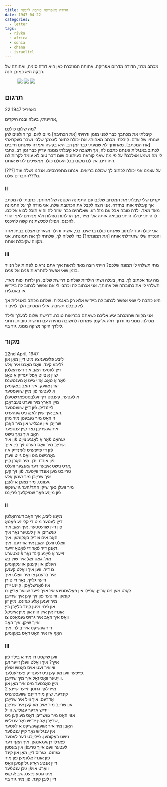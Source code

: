 ```yaml
---
title: הדודה מאפריקה כותבת לרבקה
date: 1947-04-22
categories:
  - letter
tags:
  - rivka
  - africa
  - sonia
  - chana
  - israelicl
---
```


מכתב מרוז, הדודה מדרום אפריקה.
אחותה המוזכרת כאן היא דודה סוניה, ואחותה של רבקה היא כמובן חנה.

<figure class="half">
    <a  href="/pupko-papers/assets/images/1947-04-22-unknown-1.jpg">
    <img src="/pupko-papers/assets/images/1947-04-22-unknown-1.jpg"></a>
    <a  href="/pupko-papers/assets/images/1947-04-22-unknown-2.jpg">
    <img src="/pupko-papers/assets/images/1947-04-22-unknown-2.jpg"></a>
    <a  href="/pupko-papers/assets/images/1947-04-22-unknown-3.jpg">
    <img src="/pupko-papers/assets/images/1947-04-22-unknown-3.jpg"></a>
</figure>

## תרגום
22 באפריל 1947

אחייניתי, בעלה ובנה היקרים,

מה שלום כולכם?  
קיבלתי את מכתבך כבר לפני מזמן ודחיתי [את הכתיבה] מיום ליום. כך חולפים להן שנותיו של אדם.
קיבלתי מכתב מאחותי. את יכולה לתאר לעצמך שלבי נשבר כשקראתי [את המכתב]. מאחותך
לא שמעתי כבר זמן רב. היא בקשה ואמרה שאנחנו חייבים לכתוב באנגלית ואנחנו כתבנו
לה, אך תשובה לא קיבלתי ממנה עדיין כבר זמן רב.
כתבי לי מה נשמע אצלכם? על פי מה שאני קוראת בעיתונים שום דבר טוב לא עומד לקרות לנו
היהודים. אין לנו מקום בכל העולם כולו. ממשיכים לגרש אותנו.

על עצמנו אני יכולה לכתוב לך שכולנו בריאים. אנחנו מתפרנסים. אנחנו נשלח עוד [???]
מ???החברים שלנו.

### II
יקרים שלי קיבלתי את המכתב שלכם עם התמונה הקטנה של אחותך. כתבתי לה מכתב אך קיבלתי
אותו בחזרה. אני רוצה לקבל את הכתובת שלה. אני מודה לך על התמונה מאד מאד. ילדה טובה
אבל עם מזל רע.  שאלוהים כבר יעזור לה והיא תוכל לבוא אליכם. לו הייתי יכולה הייתי מביאה
אותה אלי מייד, אך הדלתות נעולות ולא מניחים לאף יהודי להכנס. אפילו לפלשתינה קשה
להיכנס.

אני יכולה עוד לכתוב שאנחנו כולנו בריאים. בני, אשתו והילד נשארים אצלנו בבית אחד והנכדה
שלי שהגדלתי אותה [את תמונתה?] כדי לשלוח לך, שלחתי לך את תמונתה. אני מקווה שקיבלת 
אותה.

### III
מתי תשלחי לי תמונה שלכם? הייתי רוצה מאד לראות איך אתם נראים לפחות על הנייר בזמן
שאי אפשר להתראות פנים אל פנים.

מה עוד אכתוב לך. בתי, בעלה ושתי הילדות שולחים דרישת שלום. הן ילדות יפות מאד.
תשלחי לי את כתובתה של אחותך. אני אכתוב לה וכתבי לי אם אפשר לכתוב לה ביידיש או
באנגלית.

היא כתבה לי שאי אפשר לכתוב לה ביידיש אלא רק באנגלית. שלחנו מכתב באנגלית אך לא קיבלנו
תשובה. אולי המכתב הלך לאיבוד.

אני מקווה שהמכתב יגיע אליכם כשאתם בבריאות טובה. דרישת
שלום לבעלך ולילד מכולנו. ממני מדודתך רוזה גליקמן שמחכה לתשובה מהירה עם חדשות
טובות. תתני לילדך היקר נשיקה ממני.  גוד ביי.

## מקור

22nd April, 1947  
ליבע פּלימעניצע מיט דייַן מאַן און  
ליבע קינד. וואׇס מאַכט איר אַלע?  
דייַן לעטער האׇב איך דערהאַלטן  
שוין אַ צייַט אׇפּלייגנדיק אַ טאׇג  
פֿאַר אַ טאׇג. אַזוי גייט אַ מענטשנס  
יאׇרן אַוועק. איך האׇב באַקומען  
אַ לעטער פֿון מייַן שוועסטער  
א לעטער, קענסט דיך זעלבסטפֿאׇרשטעלן  
מייַן האַרץ מיר ווערט צעבראׇכן  
לייזנדיק. פֿון דייַן שוועסטער  
האׇב איך שוין לאַנג ניט געהערט.  
זי האׇט מיר געבעטן מיר מוזן  
שרייַבן אין ענגליש און מיר האׇבן  
איר געשריבן נאׇר קיין ענטפער  
האׇב איך נאׇך נישט  
געהאַט פֿאַר אַ לאַנגע צייַט פֿון איר  
שרייַב מיר וואׇס הערט זיך בייַ אייַך.  
פֿון די פּייפּערס לעזנדיק איז  
גאׇרנישט גוט וואׇס גייט ווערן  
פֿון אונדז ייִדן.  מיר האׇבן קיין  
אׇרט נישט איבער דער גאַנצער וועלט,  
טרייבט מען אונדז ווייַטער.   פֿון זיך קען  
איך שרייַבן מיר זענען אַלע  
געזונט. מיר מאַכן אַ לעבן  
מיר וועלן נאך שיקן התר/הער גוישעקש  
פֿון מייַנע פּאׇר שטיקלעך פֿרייַנט  
### II  
מייַנע ליבע, איך האׇב דערהאַלטן  
דייַן לעטער מיט די קליינע פֿאׇטאׇ  
פֿון דײַן שוועסטער. איך האׇב איר  
געשריבן איין לעטער נאׇר איך  
האׇב אים צוריק באַקומען. איך  
וואׇלט וועלן האׇבן איר אַדרעס. איך  
דאַנק דיר פֿאַר די פֿאׇטאׇ זייער.  
זייער אַ פֿייַנע קינד נאׇר פֿינצטערע  
מזל. גאׇט זאׇל איר שוין באַ  
העלפֿן און קענען אַוועקקומען  
צו דיר. ווען איך וואׇלט קענען  
איר ברענגן צו מיר וואׇלט איך  
זייער גלייַך, נאׇר די טירן  
איז פֿאַרשלאׇסן. קיינע  ייִדן  
לאׇזט מען ניט אַרייַן. אַפֿילו אין פּאַלעסטינע איז אויך זייער שווער אַרייַן צו  
קומען.   ווייַטער פֿון זיך קען איך שרייַבן  
מיר זענען אַלע געזונט. מייַן זון  
און פֿרוי מיטן קינד בלייַבן בייַ  
אונדז אין איין הויז  און  מייַן אייניקל  
וואׇס איך האׇב איר גרויס געמאַכט צו  
אייך שיקן. איך האׇב  
 דיר געשיקט איר בילד.  איך  
האׇף אַז איר האׇט דאׇס באַקומען  
### III  
ווען שיקסט דו מיר אַ בילד פֿון  
אייַך? איך וואׇלט וועלן זייער זען  
ווי איר זעט אויס כאׇטש אויפֿן  
פּייפּער  ווען מע קען ניט זעענדיק פּערזענלעך.  
ווייַטער וואׇס זאׇל איך מיך שרייַבן.  
מייַן טאׇכטער מיט איר מאַן און  
2 מיידלעך גרוסן. זייער שיינע  
קינדער. שיק מיר דייַנס שוועסטערס  
אַדרעס. איך וויל איר שרייַבן  
און שרייַב מיר אויב מע קען איר שרייַבן  
ייִדיש  אׇדער ענגליש. ווייַל  
אזוי האׇט מיר געשריבן דאׇס מע קען ניט  
שרייַבן אַהין ייִדיש נאׇר ענגליש,  
האׇבן מיר איר אַוועקגעשיקט אַ לעטער  
אין ענגליש נאׇר קיין ענטפֿער  
נישט באַקומען. פֿילייַכט דער לעטער  
פֿאַרלוירן געגאַנגען. איך האׇף דער  
לעטער וועט אייַך טרעפֿן אין בעסטן  
געזונט. גערוס דייַן מאַן און קינד  
פֿון אונדז אַלעמען  פֿון מיר  
דייַן אנטע ראׇזע גליקמען  וואׇס  
וואַרט אויפֿן גיכן ענטפֿער  
מיט גוטע נייַעס.  גיב אֿ קוש  
דייַן ליבן קינד. פֿון מיר גוד ביי  

